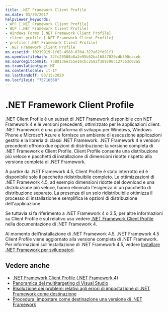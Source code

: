 ```yaml
---
title: .NET Framework Client Profile
ms.date: 03/30/2017
helpviewer_keywords:
- WPF [.NET Framework Client Profile]
- WCF [.NET Framework Client Profile]
- Windows Forms [.NET Framework Client Profile]
- client profile [.NET Framework Client Profile]
- profile [.NET Framework Client Profile]
- .NET Framework Client Profile
ms.assetid: f0219919-1f02-4588-8704-327a62fd91f1
ms.openlocfilehash: 32fc29500a8a2e95b52ba16847020cdb390caceb
ms.sourcegitcommit: 7588136e355e10cbc2582f389c90c127363c02a5
ms.translationtype: MT
ms.contentlocale: it-IT
ms.lasthandoff: 03/15/2020
ms.locfileid: "75716568"
---
```

# <a name="net-framework-client-profile"></a>.NET Framework Client Profile
.NET Client Profile è un subset di .NET Framework disponibile con NET Framework 4 e le versioni precedenti, ottimizzato per le applicazioni client. .NET Framework è una piattaforma di sviluppo per Windows, Windows Phone e Microsoft Azure e fornisce un ambiente di esecuzione applicazioni gestito e la libreria di classi .NET Framework. .NET Framework 4 e versioni precedenti offrono due opzioni di distribuzione: la versione completa di .NET Framework e Client Profile. Client Profile consente una distribuzione più veloce e pacchetti di installazione di dimensioni ridotte rispetto alla versione completa di .NET Framework.  
  
 A partire da .NET Framework 4.5, Client Profile è stato interrotto ed è disponibile solo il pacchetto ridistribuibile completo. Le ottimizzazioni di .NET Framework 4.5, ad esempio dimensioni ridotte del download e una distribuzione più veloce, hanno eliminato l'esigenza di un pacchetto di distribuzione separato. La presenza di un solo ridistribuibile ottimizza il processo di installazione e semplifica le opzioni di distribuzione dell'applicazione.  
  
 Se tuttavia si fa riferimento a .NET Framework 4 o 3.5, per altre informazioni su Client Profile e sul relativo uso vedere [.NET Framework Client Profile](https://docs.microsoft.com/previous-versions/dotnet/netframework-4.0/cc656912%28v=vs.100%29) nella documentazione di .NET Framework 4.  
  
 Al momento dell'installazione di .NET Framework 4.5, .NET Framework 4.5 Client Profile viene aggiornato alla versione completa di .NET Framework. Per informazioni sull'installazione di .NET Framework 4.5, vedere [Installare .NET Framework per sviluppatori](../install/guide-for-developers.md).  
  
## <a name="see-also"></a>Vedere anche

- [.NET Framework Client Profile (.NET Framework 4)](https://docs.microsoft.com/previous-versions/dotnet/netframework-4.0/cc656912%28v=vs.100%29)
- [Panoramica del multitargeting di Visual Studio](/visualstudio/ide/visual-studio-multi-targeting-overview)
- [Risoluzione dei problemi relativi agli errori di impostazione di .NET Framework come destinazione](/visualstudio/msbuild/troubleshooting-dotnet-framework-targeting-errors)
- [Procedura: impostare come destinazione una versione di .NET Framework](/visualstudio/ide/visual-studio-multi-targeting-overview)

